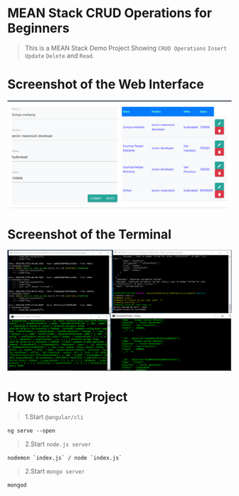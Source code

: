 # MEAN Stack CRUD Operations for Beginners
> This is a MEAN Stack Demo Project Showing `CRUD Operations` `Insert` `Update` `Delete` and `Read`.
# Screenshot of the Web Interface
![Optional Text](./Capture_singlepage.PNG)
# Screenshot of the Terminal
![Optional Text](./Capture_single_connect.PNG)
# How to start Project
> 1.Start `@angular/cli`
```
ng serve --open
```
> 2.Start `node.js server`
```
nodemon `index.js` / node `index.js`
```
> 2.Start `mongo server`
```
mongod
```

